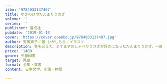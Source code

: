 ```yaml
---
isbn: '9784033137407'
title: ゆきのひのだんまりうさぎ
volume: ''
series: ''
publisher: 偕成社
pubdate: '2019-01-16'
cover: 'https://cover.openbd.jp/9784033137407.jpg'
author: 安房直子／著 ひがしちら／イラスト
description: 冬を迎えて、ますますおしゃべりうさぎが好きになっただんまりうさぎ。一緒に暮らしたいなあと思うようになります。シリーズ最終巻。
price: '1400'
genre: 児童図書
target: 児童
format: 全集・双書
content: 日本文学、小説・物語

---
```

